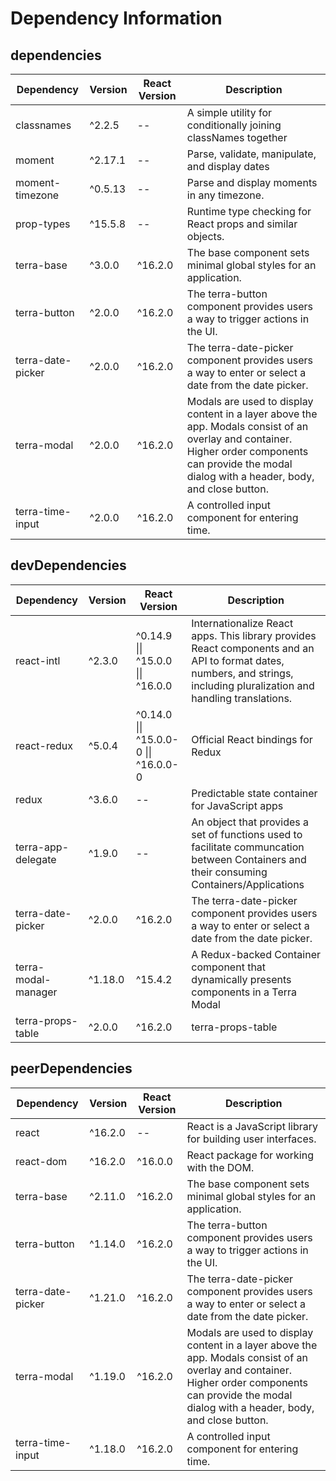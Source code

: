 # Dependency Information

## dependencies
| Dependency | Version | React Version | Description |
|-|-|-|-|
| classnames | ^2.2.5 | -- | A simple utility for conditionally joining classNames together |
| moment | ^2.17.1 | -- | Parse, validate, manipulate, and display dates |
| moment-timezone | ^0.5.13 | -- | Parse and display moments in any timezone. |
| prop-types | ^15.5.8 | -- | Runtime type checking for React props and similar objects. |
| terra-base | ^3.0.0 | ^16.2.0 | The base component sets minimal global styles for an application. |
| terra-button | ^2.0.0 | ^16.2.0 | The terra-button component provides users a way to trigger actions in the UI. |
| terra-date-picker | ^2.0.0 | ^16.2.0 | The terra-date-picker component provides users a way to enter or select a date from the date picker. |
| terra-modal | ^2.0.0 | ^16.2.0 | Modals are used to display content in a layer above the app. Modals consist of an overlay and container. Higher order components can provide the modal dialog with a header, body, and close button. |
| terra-time-input | ^2.0.0 | ^16.2.0 | A controlled input component for entering time. |

## devDependencies
| Dependency | Version | React Version | Description |
|-|-|-|-|
| react-intl | ^2.3.0 | ^0.14.9 \|\| ^15.0.0 \|\| ^16.0.0 | Internationalize React apps. This library provides React components and an API to format dates, numbers, and strings, including pluralization and handling translations. |
| react-redux | ^5.0.4 | ^0.14.0 \|\| ^15.0.0-0 \|\| ^16.0.0-0 | Official React bindings for Redux |
| redux | ^3.6.0 | -- | Predictable state container for JavaScript apps |
| terra-app-delegate | ^1.9.0 | -- | An object that provides a set of functions used to facilitate communcation between Containers and their consuming Containers/Applications |
| terra-date-picker | ^2.0.0 | ^16.2.0 | The terra-date-picker component provides users a way to enter or select a date from the date picker. |
| terra-modal-manager | ^1.18.0 | ^15.4.2 | A Redux-backed Container component that dynamically presents components in a Terra Modal |
| terra-props-table | ^2.0.0 | ^16.2.0 | terra-props-table |

## peerDependencies
| Dependency | Version | React Version | Description |
|-|-|-|-|
| react | ^16.2.0 | -- | React is a JavaScript library for building user interfaces. |
| react-dom | ^16.2.0 | ^16.0.0 | React package for working with the DOM. |
| terra-base | ^2.11.0 | ^16.2.0 | The base component sets minimal global styles for an application. |
| terra-button | ^1.14.0 | ^16.2.0 | The terra-button component provides users a way to trigger actions in the UI. |
| terra-date-picker | ^1.21.0 | ^16.2.0 | The terra-date-picker component provides users a way to enter or select a date from the date picker. |
| terra-modal | ^1.19.0 | ^16.2.0 | Modals are used to display content in a layer above the app. Modals consist of an overlay and container. Higher order components can provide the modal dialog with a header, body, and close button. |
| terra-time-input | ^1.18.0 | ^16.2.0 | A controlled input component for entering time. |
